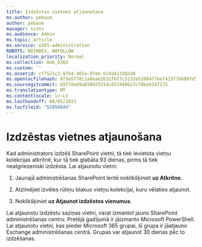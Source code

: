 ```yaml
---
title: Izdzēstas vietnes atjaunošana
ms.author: pebaum
author: pebaum
manager: scotv
ms.audience: Admin
ms.topic: article
ms.service: o365-administration
ROBOTS: NOINDEX, NOFOLLOW
localization_priority: Normal
ms.collection: Adm_O365
ms.custom: ''
ms.assetid: cf7521c3-97b4-465a-97eb-6c0a41338a30
ms.openlocfilehash: 8f9a5f78c1a0eae2632fbf7c5132e520847feef415f7b6887d5d7796af720304
ms.sourcegitcommit: b5f7da89a650d2915dc652449623c78be6247175
ms.translationtype: MT
ms.contentlocale: lv-LV
ms.lasthandoff: 08/05/2021
ms.locfileid: "53958844"
---
```

# <a name="restore-a-deleted-site"></a>Izdzēstas vietnes atjaunošana

Kad administrators izdzēš SharePoint vietni, tā tiek ievietota vietņu kolekcijas atkritnē, kur tā tiek glabāta 93 dienas, pirms tā tiek neatgriezeniski izdzēsta. Lai atjaunotu vietni:
  
1. Jaunajā administrēšanas SharePoint lentē noklikšķiniet **uz Atkritne.** 
    
2. Atzīmējiet izvēles rūtiņu blakus vietņu kolekcijai, kuru vēlaties atjaunot.
    
3. Noklikšķiniet **uz Atjaunot izdzēstos vienumus**.
    
Lai atjaunotu izdzēstu saziņas vietni, varat izmantot jauno SharePoint administrēšanas centru. Pretējā gadījumā ir jāizmanto Microsoft PowerShell. Lai atjaunotu vietni, kas pieder Microsoft 365 grupai, šī grupa ir jāatjauno Exchange administrēšanas centrā. Grupas var atjaunot 30 dienas pēc to izdzēšanas.
  

